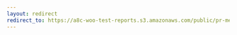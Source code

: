 ```yaml
---
layout: redirect
redirect_to: https://a8c-woo-test-reports.s3.amazonaws.com/public/pr-merge/40414/api/index.html
---
```

